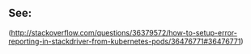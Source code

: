 ## See:

(http://stackoverflow.com/questions/36379572/how-to-setup-error-reporting-in-stackdriver-from-kubernetes-pods/36476771#36476771)
